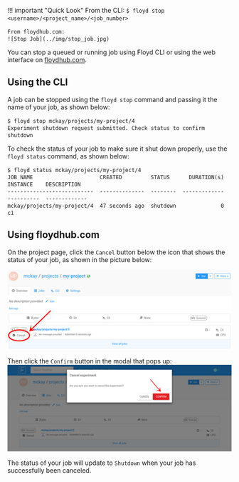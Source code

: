!!! important "Quick Look"
    From the CLI:
    ```
    $ floyd stop <username>/<project_name>/<job_number>
    ```

    From floydhub.com:
    ![Stop Job](../img/stop_job.jpg)


You can stop a queued or running job using Floyd CLI or using the web interface
on [floydhub.com](https://www.floydhub.com).

## Using the CLI
A job can be stopped using the `floyd stop` command and passing it the name of
your job, as shown below:

```
$ floyd stop mckay/projects/my-project/4
Experiment shutdown request submitted. Check status to confirm shutdown
```

To check the status of your job to make sure it shut down properly, use the
`floyd status` command, as shown below:

```
$ floyd status mckay/projects/my-project/4
JOB NAME                     CREATED         STATUS      DURATION(s)  INSTANCE    DESCRIPTION
---------------------------  --------------  --------  -------------  ----------  -------------
mckay/projects/my-project/4  47 seconds ago  shutdown              0  c1
```

## Using floydhub.com
On the project page, click the `Cancel` button below the icon that shows the status of your job, as shown in the picture below:

![Stop Job](../img/stop_job.jpg)

Then click the `Confirm` button in the modal that pops up:
![Stop Job Confirm](../img/stop_job_modal.jpg)

The status of your job will update to `Shutdown` when your job has successfully
been canceled.
